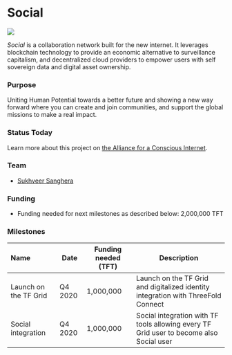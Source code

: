 # Social

![](img/social.png)

*Social* is a collaboration network built for the new internet. It leverages blockchain technology to provide an economic alternative to surveillance capitalism, and decentralized cloud providers to empower users with self sovereign data and digital asset ownership.

### Purpose

Uniting Human Potential towards a better future and showing a new way forward where you can create and join communities, and support the global missions to make a real impact.

### Status Today



Learn more about this project on [the Alliance for a Conscious Internet](https://www.consciousinternet.org/index.html#/projects/social).

### Team

- [Sukhveer Sanghera](https://www.consciousinternet.org/#/people/sukhveer_sanghera)

### Funding

- Funding needed for next milestones as described below: 2,000,000 TFT

### Milestones

| Name         | Date   | Funding needed (TFT) | Description
|:-------------|--------|-------------|-----------------|
| Launch on the TF Grid | Q4 2020 |  1,000,000 | Launch on the TF Grid and digitalized identity integration with ThreeFold Connect |
| Social integration | Q4 2020 | 1,000,000 | Social integration with TF tools allowing every TF Grid user to become also Social user |
